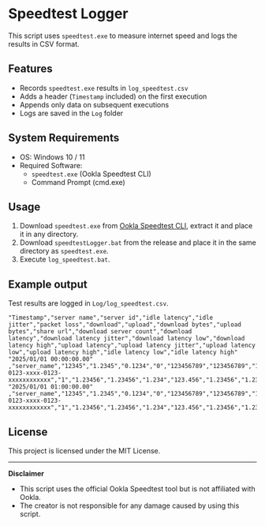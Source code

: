 # Speedtest Logger

This script uses `speedtest.exe` to measure internet speed and logs the results in CSV format.

## Features
- Records `speedtest.exe` results in `log_speedtest.csv`
- Adds a header (`Timestamp` included) on the first execution
- Appends only data on subsequent executions
- Logs are saved in the `Log` folder

## System Requirements
- OS: Windows 10 / 11
- Required Software:
  - `speedtest.exe` (Ookla Speedtest CLI)
  - Command Prompt (cmd.exe)

## Usage
1. Download `speedtest.exe` from [Ookla Speedtest CLI](https://www.speedtest.net/apps/cli), extract it and place it in any directory.
2. Download `speedtestLogger.bat` from the release and place it in the same directory as `speedtest.exe`.
3. Execute `log_speedtest.bat`.

## Example output
Test results are logged in `Log/log_speedtest.csv`.

```csv
"Timestamp","server name","server id","idle latency","idle jitter","packet loss","download","upload","download bytes","upload bytes","share url","download server count","download latency","download latency jitter","download latency low","download latency high","upload latency","upload latency jitter","upload latency low","upload latency high","idle latency low","idle latency high"
"2025/01/01 00:00:00.00" ,"server_name","12345","1.2345","0.1234","0","123456789","123456789","123456789","123456789","https://www.speedtest.net/result/c/xxxxxxxx-0123-xxxx-0123-xxxxxxxxxxxx","1","1.23456","1.23456","1.234","123.456","1.23456","1.23456","1.234","12.345","1.234","1.234"
"2025/01/01 01:00:00.00" ,"server_name","12345","1.2345","0.1234","0","123456789","123456789","123456789","123456789","https://www.speedtest.net/result/c/xxxxxxxx-0123-xxxx-0123-xxxxxxxxxxxx","1","1.23456","1.23456","1.234","123.456","1.23456","1.23456","1.234","12.345","1.234","1.234"
```

## License
This project is licensed under the MIT License.

---

**Disclaimer**
- This script uses the official Ookla Speedtest tool but is not affiliated with Ookla.
- The creator is not responsible for any damage caused by using this script.

